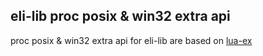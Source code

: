 ## eli-lib proc posix & win32 extra api

proc posix & win32 extra api for eli-lib are based on [lua-ex](https://github.com/o-lim/lua-ex) 